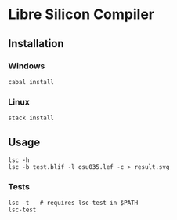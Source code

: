 # Libre Silicon Compiler

## Installation

### Windows

`cabal install`

### Linux

`stack install`

## Usage

`lsc -h`  
`lsc -b test.blif -l osu035.lef -c > result.svg`  

### Tests

`lsc -t   # requires lsc-test in $PATH`  
`lsc-test`  

